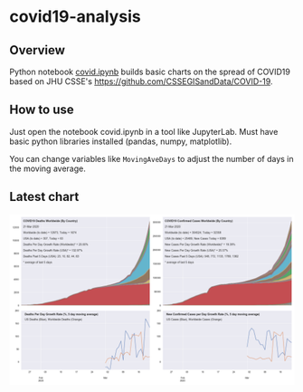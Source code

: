 # covid19-analysis

## Overview
Python notebook [covid.ipynb](https://github.com/danlaw/covid19-analysis/blob/master/covid.ipynb) builds basic charts on the spread of COVID19 based on JHU CSSE's https://github.com/CSSEGISandData/COVID-19.

## How to use
Just open the notebook covid.ipynb in a tool like JupyterLab. Must have basic python libraries installed (pandas, numpy, matplotlib).

You can change variables like ``MovingAveDays`` to adjust the number of days in the moving average.

## Latest chart
![Latest chart](20200321-covid19-chart.png)
